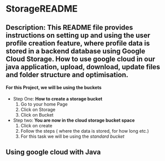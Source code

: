 # StorageREADME
## Description: This README file provides instructions on setting up and using the user profile creation feature, where profile data is stored in a backend database using Google Cloud Storage. How to use google cloud in our java application, upload, download, update files and folder structure and optimisation.
#### For this Project, we will be using the buckets

* Step One: **How to create a storage bucket**
  1. Go to your home Page
  2. Click on Storage
  3. Click on Bucket
* Step two: **You are now in the cloud storage bucket space**
  1. Click on create
  2. Follow the steps ( where the data is stored, for how long etc.)
  3. For this task we will be using the _standard bucket_ 

## Using google cloud with Java 
